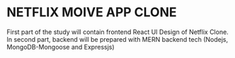 # NETFLIX MOIVE APP CLONE

First part of the study will contain frontend React UI Design of Netflix Clone.
In second part, backend will be prepared with MERN backend tech (Nodejs, MongoDB-Mongoose and Expressjs)
